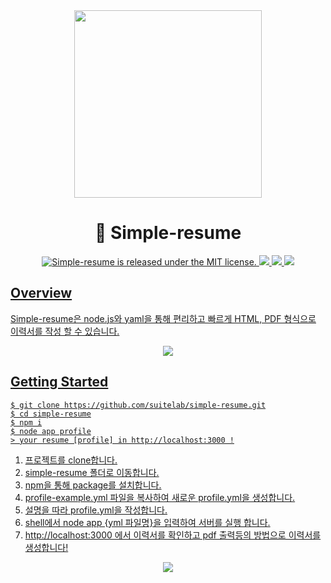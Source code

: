 <div align="middle">
    <img src="https://github.com/suitelab/simple-resume/raw/master/public/static/resume.png" height="300px">
</div>

<h1 align="center">🐤️ Simple-resume</h1>

<p align="center">
  	<a href="https://github.com/suitelab/simple-resume/LICENSE">
    	<img src="https://img.shields.io/badge/license-MIT-blue.svg" alt="Simple-resume is released under the MIT license." />
  	</a>
	<a href="https://github.com/bbvch13531/PwP"> <img src="https://badges.frapsoft.com/os/v1/open-source.svg?v=102"> 
	<a href="https://github.com/bbvch13531/PwP"><img src="https://img.shields.io/badge/PRs-welcome-brightgreen.svg">
	<a href="https://github.com/bbvch13531/PwP"><img src="https://img.shields.io/badge/release-v0.0.1-brightgreen.svg">
</p>

## Overview
Simple-resume은 node.js와 yaml을 통해 편리하고 빠르게 HTML, PDF 형식으로 이력서를 작성 할 수 있습니다.
<div align="middle">
    <img src="https://github.com/suitelab/simple-resume/raw/master/public/static/profile-yaml.png">
</div>

## Getting Started
```shell
$ git clone https://github.com/suitelab/simple-resume.git
$ cd simple-resume
$ npm i
$ node app profile
> your resume [profile] in http://localhost:3000 !
```

1. 프로젝트를 clone합니다.
2. simple-resume 폴더로 이동합니다.
3. npm을 통해 package를 설치합니다.
4. profile-example.yml 파일을 복사하여 새로운 profile.yml을 생성합니다.
5. 설명을 따라 profile.yml을 작성합니다.
6. shell에서 node app {yml 파일명}을 입력하여 서버를 실행 합니다.
7. http://localhost:3000 에서 이력서를 확인하고 pdf 출력등의 방법으로 이력서를 생성합니다!

<div align="middle">
    <img src="https://github.com/suitelab/simple-resume/raw/master/public/static/to-pdf.png" >
</div>